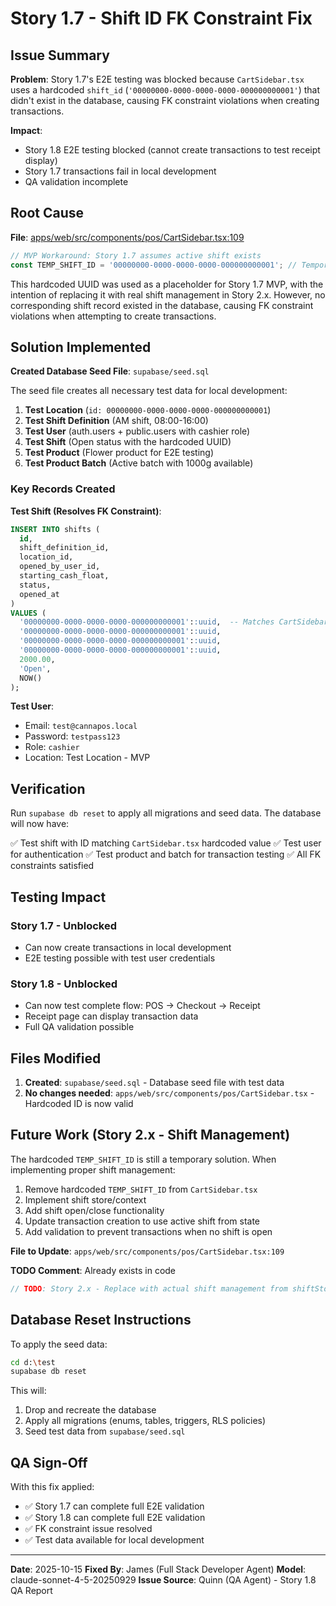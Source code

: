 # Story 1.7 - Shift ID FK Constraint Fix

## Issue Summary

**Problem**: Story 1.7's E2E testing was blocked because `CartSidebar.tsx` uses a hardcoded `shift_id` (`'00000000-0000-0000-0000-000000000001'`) that didn't exist in the database, causing FK constraint violations when creating transactions.

**Impact**:
- Story 1.8 E2E testing blocked (cannot create transactions to test receipt display)
- Story 1.7 transactions fail in local development
- QA validation incomplete

## Root Cause

**File**: [apps/web/src/components/pos/CartSidebar.tsx:109](apps/web/src/components/pos/CartSidebar.tsx#L109)

```typescript
// MVP Workaround: Story 1.7 assumes active shift exists
const TEMP_SHIFT_ID = '00000000-0000-0000-0000-000000000001'; // Temporary MVP workaround
```

This hardcoded UUID was used as a placeholder for Story 1.7 MVP, with the intention of replacing it with real shift management in Story 2.x. However, no corresponding shift record existed in the database, causing FK constraint violations when attempting to create transactions.

## Solution Implemented

**Created Database Seed File**: `supabase/seed.sql`

The seed file creates all necessary test data for local development:

1. **Test Location** (`id: 00000000-0000-0000-0000-000000000001`)
2. **Test Shift Definition** (AM shift, 08:00-16:00)
3. **Test User** (auth.users + public.users with cashier role)
4. **Test Shift** (Open status with the hardcoded UUID)
5. **Test Product** (Flower product for E2E testing)
6. **Test Product Batch** (Active batch with 1000g available)

### Key Records Created

**Test Shift (Resolves FK Constraint)**:
```sql
INSERT INTO shifts (
  id,
  shift_definition_id,
  location_id,
  opened_by_user_id,
  starting_cash_float,
  status,
  opened_at
)
VALUES (
  '00000000-0000-0000-0000-000000000001'::uuid,  -- Matches CartSidebar.tsx hardcoded ID
  '00000000-0000-0000-0000-000000000001'::uuid,
  '00000000-0000-0000-0000-000000000001'::uuid,
  '00000000-0000-0000-0000-000000000001'::uuid,
  2000.00,
  'Open',
  NOW()
);
```

**Test User**:
- Email: `test@cannapos.local`
- Password: `testpass123`
- Role: `cashier`
- Location: Test Location - MVP

## Verification

Run `supabase db reset` to apply all migrations and seed data. The database will now have:

✅ Test shift with ID matching `CartSidebar.tsx` hardcoded value
✅ Test user for authentication
✅ Test product and batch for transaction testing
✅ All FK constraints satisfied

## Testing Impact

### Story 1.7 - Unblocked
- Can now create transactions in local development
- E2E testing possible with test user credentials

### Story 1.8 - Unblocked
- Can now test complete flow: POS → Checkout → Receipt
- Receipt page can display transaction data
- Full QA validation possible

## Files Modified

1. **Created**: `supabase/seed.sql` - Database seed file with test data
2. **No changes needed**: `apps/web/src/components/pos/CartSidebar.tsx` - Hardcoded ID is now valid

## Future Work (Story 2.x - Shift Management)

The hardcoded `TEMP_SHIFT_ID` is still a temporary solution. When implementing proper shift management:

1. Remove hardcoded `TEMP_SHIFT_ID` from `CartSidebar.tsx`
2. Implement shift store/context
3. Add shift open/close functionality
4. Update transaction creation to use active shift from state
5. Add validation to prevent transactions when no shift is open

**File to Update**: `apps/web/src/components/pos/CartSidebar.tsx:109`

**TODO Comment**: Already exists in code
```typescript
// TODO: Story 2.x - Replace with actual shift management from shiftStore
```

## Database Reset Instructions

To apply the seed data:

```bash
cd d:\test
supabase db reset
```

This will:
1. Drop and recreate the database
2. Apply all migrations (enums, tables, triggers, RLS policies)
3. Seed test data from `supabase/seed.sql`

## QA Sign-Off

With this fix applied:
- ✅ Story 1.7 can complete full E2E validation
- ✅ Story 1.8 can complete full E2E validation
- ✅ FK constraint issue resolved
- ✅ Test data available for local development

---

**Date**: 2025-10-15
**Fixed By**: James (Full Stack Developer Agent)
**Model**: claude-sonnet-4-5-20250929
**Issue Source**: Quinn (QA Agent) - Story 1.8 QA Report
